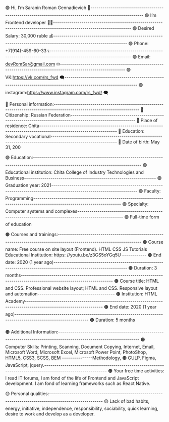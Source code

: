 🟢 Hi, I’m Saranin Roman Gennadievich 👋--------------------------------------------------------------------------------------------------------
🟢 I’m Frontend developer 👨‍💻--------------------------------------------------------------------------------------------------------------------
🟢 Desired Salary: 30,000 ruble 💰------------------------------------------------------------------------------------------------------------------
🟢 Phone: +7(914)-459-60-33 📞----------------------------------------------------------------------------------------------------------------------
🟢 Email: devRomSar@gmail.com ✉--------------------------------------------------------------------------------------------------------------
🟢 VK:https://vk.com/rs_fwd 🗨------------------------------------------------------------------------------------------------------------------
🟢 instagram:https://www.instagram.com/rs_fwd/ 🗨

🔵 Personal information:------------------------------------------------------------------------------------------------------------------------
🔵 Citizenship: Russian Federation--------------------------------------------------------------------------------------------------------------
🔵 Place of residence: Chita--------------------------------------------------------------------------------------------------------------------
🔵 Education: Secondary vocational--------------------------------------------------------------------------------------------------------------
🔵 Date of birth: May 31, 200

🟣 Education:-----------------------------------------------------------------------------------------------------------------------------------
🟣 Educational institution: Chita College of Industry Technologies and Business-----------------------------------------------------------------
🟣 Graduation year: 2021------------------------------------------------------------------------------------------------------------------------
🟣 Faculty: Programming-------------------------------------------------------------------------------------------------------------------------
🟣 Specialty: Computer systems and complexes----------------------------------------------------------------------------------------------------
🟣 Full-time form of education

🟤 Courses and trainings:-----------------------------------------------------------------------------------------------------------------------
🟤 Course name: Free course on site layout (Frontend). HTML CSS JS Tutorials Educational Institution: https: //youtu.be/z3GS5oYGq5U ------------
🟤 End date: 2020 (1 year ago)------------------------------------------------------------------------------------------------------------------
🟤 Duration: 3 months---------------------------------------------------------------------------------------------------------------------------
🟤 Course title: HTML and CSS. Professional website layout; HTML and CSS. Responsive layout and automation--------------------------------------
🟤 Institution: HTML Academy--------------------------------------------------------------------------------------------------------------------
🟤 End date: 2020 (1 year ago)------------------------------------------------------------------------------------------------------------------
🟤 Duration: 5 months

🟠 Additional Information:----------------------------------------------------------------------------------------------------------------------
🟠 Computer Skills: Printing, Scanning, Document Copying, Internet, Email, Microsoft Word, Microsoft Excel, Microsoft Power Point, PhotoShop, HTML5, CSS3, SCSS, BEM ---------------Methodology, 
🟠 GULP, Figma, JavaScript, jquery.-------------------------------------------------------------------------------------------------------------
🟠 Your free time activities: I read IT forums, I am fond of the life of Frontend and JavaScript development. I am fond of learning frameworks such as React Native.

🟡 Personal qualities:--------------------------------------------------------------------------------------------------------
🟡 Lack of bad habits, energy, initiative, independence, responsibility, sociability, quick learning, desire to work and develop as a developer.

